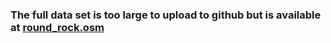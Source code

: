 ### The full data set is too large to upload to github but is available at [round_rock.osm](https://overpass-api.de/api/map?bbox=-97.8181,30.4570,-97.5267,30.5957)
